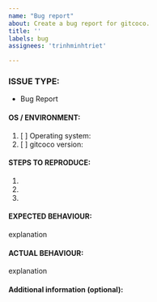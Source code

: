 ```yaml
---
name: "Bug report"
about: Create a bug report for gitcoco.
title: ''
labels: bug
assignees: 'trinhminhtriet'

---
```


<!---
1. Verify first that your issue/request is not already reported on GitHub.

2. PLEASE FILL OUT ALL REQUIRED INFORMATION BELOW! Otherwise it might take more time to properly handle this bug report.
-->

### ISSUE TYPE:
 - Bug Report


#### OS / ENVIRONMENT:
1. [ ] Operating system: 
2. [ ] gitcoco version:

#### STEPS TO REPRODUCE:
1.
2.
3.

#### EXPECTED BEHAVIOUR:
explanation

#### ACTUAL BEHAVIOUR:
explanation

#### Additional information (optional):
